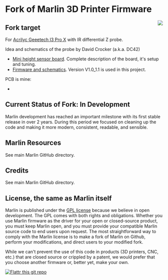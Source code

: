 ﻿# Fork of Marlin 3D Printer Firmware
<img align="right" src="../../raw/1.1.x/project_specific_files/images/400px-IMG_3896副本.jpg" />

## Fork target

For [Acrilyc Geeetech I3 Pro X](http://www.geeetech.com/wiki/index.php/Prusa_I3_X) with IR differential Z probe.

Idea and schematics of the probe by David Crocker (a.k.a. DC42) 
 - [Mini height sensor board](https://miscsolutions.wordpress.com/mini-height-sensor-board/). Complete description of the board, it's setup and tuning.
 - [Firmware and schematics](https://github.com/dc42/OrmerodSensorBoard). Version V1.0_1.1 is used in this project.
 
PCB is mine: 
 - []()

## Current Status of Fork: In Development

Marlin development has reached an important milestone with its first stable release in over 2 years. During this period we focused on cleaning up the code and making it more modern, consistent, readable, and sensible.

## Marlin Resources

See main Marlin GitHub directory.

## Credits

See main Marlin GitHub directory.

## License, the same as Marlin itself

Marlin is published under the [GPL license](https://github.com/COPYING.md) because we believe in open development. The GPL comes with both rights and obligations. Whether you use Marlin firmware as the driver for your open or closed-source product, you must keep Marlin open, and you must provide your compatible Marlin source code to end users upon request. The most straightforward way to comply with the Marlin license is to make a fork of Marlin on Github, perform your modifications, and direct users to your modified fork.

While we can't prevent the use of this code in products (3D printers, CNC, etc.) that are closed source or crippled by a patent, we would prefer that you choose another firmware or, better yet, make your own.

[![Flattr this git repo](http://api.flattr.com/button/flattr-badge-large.png)](https://flattr.com/submit/auto?user_id=ErikZalm&url=https://github.com/MarlinFirmware/Marlin&title=Marlin&language=&tags=github&category=software)
